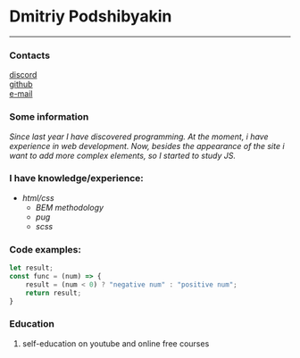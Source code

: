 #  Dmitriy Podshibyakin
***
### Contacts

[discord](mosdef1#5006) \
[github](https://github.com/mosdef71) \
[e-mail](mosdef71@mail.ru)

### Some information

*Since last year I have discovered programming. At the moment, i have experience in web development. Now, besides the appearance of the site i want to add more complex elements, so I started to study JS.*

### I have knowledge/experience:

* *html/css*
    * *BEM methodology*
    * *pug*
    * *scss*

### Code examples:

```javascript
let result;
const func = (num) => {
    result = (num < 0) ? "negative num" : "positive num";
    return result;
} 
```


### Education

1. self-education on youtube and online free courses

